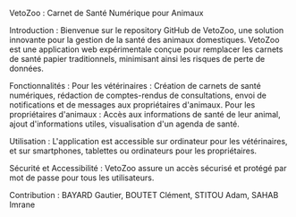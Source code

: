 VetoZoo : Carnet de Santé Numérique pour Animaux

Introduction :
Bienvenue sur le repository GitHub de VetoZoo, une solution innovante pour la gestion de la santé des animaux domestiques. VetoZoo est une application web expérimentale conçue pour remplacer les carnets de santé papier traditionnels, minimisant ainsi les risques de perte de données.

Fonctionnalités :
Pour les vétérinaires : Création de carnets de santé numériques, rédaction de comptes-rendus de consultations, envoi de notifications et de messages aux propriétaires d'animaux.
Pour les propriétaires d'animaux : Accès aux informations de santé de leur animal, ajout d'informations utiles, visualisation d'un agenda de santé.

Utilisation :
L'application est accessible sur ordinateur pour les vétérinaires, et sur smartphones, tablettes ou ordinateurs pour les propriétaires.

Sécurité et Accessibilité :
VetoZoo assure un accès sécurisé et protégé par mot de passe pour tous les utilisateurs.

Contribution :
BAYARD Gautier, BOUTET Clément, STITOU Adam, SAHAB Imrane
